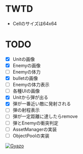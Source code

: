 # TWTD

* Cellのサイズは64x64

# TODO
- [x] Unitの画像
- [x] Enemyの画像
- [ ] Enemyの体力
- [x] bulletの画像
- [ ] Enemyの体力表示
- [ ] 各種UIの画像
- [x] Unitから弾が出る
- [X] 弾が一番近い敵に発射される
- [ ] 弾の射程表示
- [ ] 弾が一定距離に達したらremove
- [ ] 弾とEnemyの衝突判定
- [ ] AssetManagerの実装
- [ ] ObjectPoolの実装

[![Gyazo](https://i.gyazo.com/3187c5c601ec2a1afe2e4c8f6aac3ea6.gif)](https://gyazo.com/3187c5c601ec2a1afe2e4c8f6aac3ea6)

